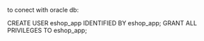 to conect with oracle db:

CREATE USER eshop_app IDENTIFIED BY eshop_app;
GRANT ALL PRIVILEGES TO eshop_app;
